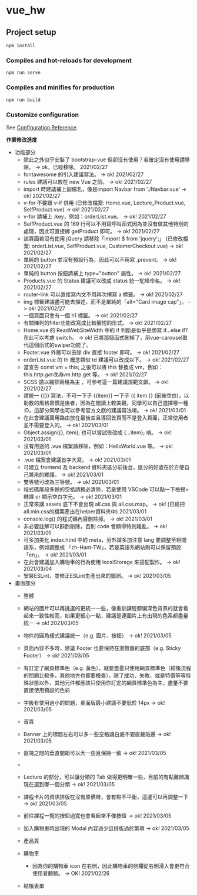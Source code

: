 # vue_hw

## Project setup
```
npm install
```

### Compiles and hot-reloads for development
```
npm run serve
```

### Compiles and minifies for production
```
npm run build
```

### Customize configuration
See [Configuration Reference](https://cli.vuejs.org/config/).

**作業修改進度**
* 功能部分
	* 除此之外似乎安裝了 bootstrap-vue 但卻沒有使用？若確定沒有使用請移除。 -> ok，已經移除。 2021/02/27
	* fontawesome 的引入建議寫法。 -> ok! 2021/02/27
	* rules 建議可以放在 new Vue 之前。 -> ok! 2021/02/27
	* import 時建議補上副檔名，像是import Navbar from './Navbar.vue' -> ok! 2021/02/27
	* v-for 不要跟 v-if 併用 (已修改檔案: Home.vue, Lecture_Product.vue, SelfProduct.vue) -> ok! 2021/02/27
	* v-for 請補上 :key，例如：orderList.vue。 -> ok! 2021/02/27
	* SelfProduct.vue 的 169 行可以不用寫呼叫函式因為並沒有做其他特別的處理，因此可直接綁 getProduct 即可。 -> ok! 2021/02/27
	* 該頁面若沒有使用 jQuery 請移除「import $ from 'jquery';」 (已修改檔案: orderList.vue, SelfProduct.vue, CustomerCheckout.vue) -> ok! 2021/02/27
	* 單純的 button 並沒有預設行為，因此可以不用寫 .prevent。  -> ok! 2021/02/27
	* 單純的 button 按鈕請補上 type="button" 屬性。   -> ok! 2021/02/27
	* Products.vue 的 Status 建議可以改成 status 統一駝峰命名。  -> ok! 2021/02/27
	* router-link 可以直接寫內文不用再次撰寫 a 標籤。 -> ok! 2021/02/27
	* img 標籤建議盡可能去描述，而不是單純的「alt="Card image cap"」。 -> ok! 2021/02/27
	* 一個頁面只會有一個 h1 標籤。  -> ok! 2021/02/27
	* 有關陣列的filter功能改寫成比較簡短的形式。 -> ok! 2021/02/27
	* Home.vue 的 ReadWebSiteWidth 中的 if 判斷是似乎是想寫 if...else if? 在此可以考慮 switch。 -> ok! 已將那個函式刪掉了，用vue-carousel取代這個函式的swiper功能了。
	* Footer.vue 外層可以去除 div 直接 footer 即可。 -> ok! 2021/02/27
	* orderList.vue 的 th 概念類似 td 建議可以改成以下。 -> ok! 2021/02/27
	* 當宣告 const vm = this; 之後可以將 this 替換成 vm，例如： this.$http.get 改為 vm.$http.get 等。 -> ok! 2021/02/27
	* SCSS 請以縮排兩格為主 ，可參考這一篇建議規範文獻。 -> ok! 2021/02/27
	* 請統一 {{}} 寫法，不可一下子 {{item}} 一下子 {{ item }} (前後空白)，以助教的風格習慣是後者，因為在閱讀上較美觀，同學可以自己選擇哪一種 :D，這部分同學也可以參考官方文獻的建議寫法唷。  -> ok! 2021/03/01
	* 在此會建議萬用路由放在最後並且導回首頁而不是登入頁面，正常使用者並不需要登入的。 -> ok! 2021/03/01
	* Object.assign({}, item); 也可以嘗試修改成 {...item}; 唷。 -> ok! 2021/03/01
	* 沒有用途的 .vue 檔案請移除，例如：HelloWorld.vue 等。 -> ok! 2021/03/01
	* .vue 檔案會建議首字大寫。 -> ok! 2021/03/01
	* 可建立 frontend 及 backend 資料夾區分前後台，區分的好處在於方便自己將來的維護。 -> ok! 2021/03/01
	* 雙等號可改為三等號。 -> ok! 2021/03/01
	* 程式碼尾段多餘的空格請務必清除，若是使用 VSCode 可以點一下檢視>轉譯 or 顯示空白字元。 -> ok! 2021/03/01
	* 正常來講 assets 底下不會出現 all.css 與 all.css.map。 -> ok! (已經把all.min.css的檔案產出在helper資料夾中) 2021/03/01
	* console.log() 的程式碼內容刪除掉。 -> ok! 2021/03/01
	* 非必要註解可以斟酌刪除，否則 code 會顯得特別雜亂。 -> ok! 2021/03/01
	* 可多加美化 index.html 中的 meta，另外請多加注意 lang 要調整至相關語系，例如調整成 「zh-Hant-TW」，若是英語系網站則可以保留預設 「en」。 -> ok! 2021/03/01
	* 在此會建議加入購物車的行為使用 localStorage 來搭配製作。 -> ok! 2021/03/04
	* 安裝ESLint，並修正ESLint生產出來的錯誤。 -> ok! 2021/03/05
* 畫面部分
	* 整體
	* 網站的圖片可以再挑選的更統一一些，像重訓課程都偏深色背景的就會看起來一致性較高，如果更細心一點，建議是連圖片上有出現的色系都盡量統一 -> ok! 2021/03/05
	* 物件的圓角樣式建議統一（e.g. 圖片、按鈕） -> ok! 2021/03/05
	* 頁面內容不多時，建議 Footer 也要保持在瀏覽器的底部（e.g. Sticky Footer） -> ok! 2021/03/05
	* 有訂定了網頁標準色（e.g. 黃色），就要盡量只使用網頁標準色（結帳流程的問題比較多，其他地方也都要檢查），除了成功、失敗、或是特價等等特殊狀態以外，其他元件都應該只使用你訂定的網頁標準色為主，盡量不要直接使用預設的色彩
	* 字級有使用過小的問題，桌面版最小建議不要低於 14px  -> ok! 2021/03/05
	
	* 首頁
	* Banner 上的標題左右可以多一些空格讓白底不要直接貼邊 -> ok! 2021/03/05
	* 區塊之間的垂直間距可以大一些且保持一致  -> ok! 2021/03/05
	* 
	* Lecture 的部分，可以讓分類的 Tab 做得更明確一些，目前的有點難辨識現在選到哪一個分類  -> ok! 2021/03/05
	* 課程卡片的資訊排版在沒有原價時，會有點不平衡，這邊可以再調整一下 -> ok! 2021/03/05
	* 前往課程一覽的按鈕過寬也會看起來不像按鈕  -> ok! 2021/03/05
	* 加入購物車時出現的 Modal 內容過少且排版過於繁瑣 -> ok! 2021/03/05

	* 產品頁

	* 購物車
		* 因為你的購物車 icon 在右側，因此購物車的側欄從右側滑入會更符合使用者體驗。 -> OK! 2021/02/26

	* 結帳表單